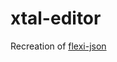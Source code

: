 # xtal-editor

Recreation of [flexi-json](http://www.daviddurman.com/flexi-json-editor/jsoneditor.html)
